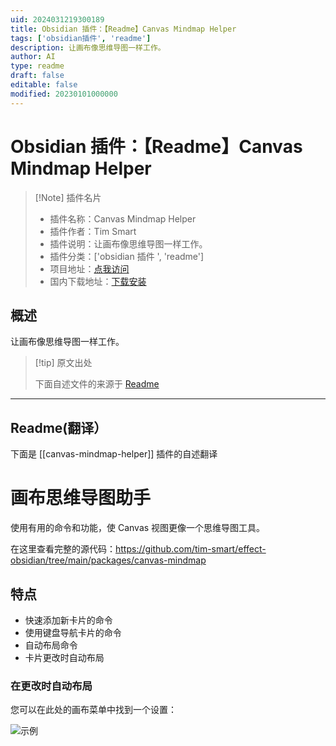 ```yaml
---
uid: 2024031219300189
title: Obsidian 插件：【Readme】Canvas Mindmap Helper
tags: ['obsidian插件', 'readme']
description: 让画布像思维导图一样工作。
author: AI
type: readme
draft: false
editable: false
modified: 20230101000000
---
```


# Obsidian 插件：【Readme】Canvas Mindmap Helper

> [!Note] 插件名片
> - 插件名称：Canvas Mindmap Helper
> - 插件作者：Tim Smart
> - 插件说明：让画布像思维导图一样工作。
> - 插件分类：['obsidian 插件 ', 'readme']
> - 项目地址：[点我访问](https://github.com/tim-smart/obsidian-canvas-mindmap)
> - 国内下载地址：[下载安装](https://pkmer.cn/products/plugin/pluginMarket/?canvas-mindmap-helper)

## 概述

让画布像思维导图一样工作。

> [!tip] 原文出处
>
>下面自述文件的来源于 [Readme](https://ghproxy.net/https://raw.githubusercontent.com/tim-smart/obsidian-canvas-mindmap/main/README.md)

---

## Readme(翻译）

下面是 [[canvas-mindmap-helper]] 插件的自述翻译

# 画布思维导图助手

使用有用的命令和功能，使 Canvas 视图更像一个思维导图工具。

在这里查看完整的源代码：<https://github.com/tim-smart/effect-obsidian/tree/main/packages/canvas-mindmap>

## 特点

- 快速添加新卡片的命令
- 使用键盘导航卡片的命令
- 自动布局命令
- 卡片更改时自动布局

### 在更改时自动布局

您可以在此处的画布菜单中找到一个设置：

![示例](assets/auto%20layout.png)
